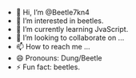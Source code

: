 - 👋 Hi, I’m @Beetle7kn4
- 👀 I’m interested in beetles.
- 🌱 I’m currently learning JvaScript.
- 💞️ I’m looking to collaborate on ...
- 📫 How to reach me ...
- 😄 Pronouns: Dung/Beetle
- ⚡ Fun fact: beetles.

<!---
Beetle7kn4/Beetle7kn4 is a ✨ special ✨ repository because its `README.md` (this file) appears on your GitHub profile.
You can click the Preview link to take a look at your changes.
--->

